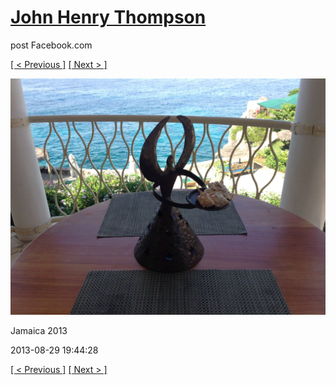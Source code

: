 # [John Henry Thompson](../README.md)
post Facebook.com

[[ < Previous ]](2013-08-29-46.md) [[ Next > ]](2013-08-29-48.md)

[![](../media/2013-08-29/Jamaica-2058.jpg)](../README.md)

Jamaica 2013

2013-08-29 19:44:28

[[ < Previous ]](2013-08-29-46.md) [[ Next > ]](2013-08-29-48.md)